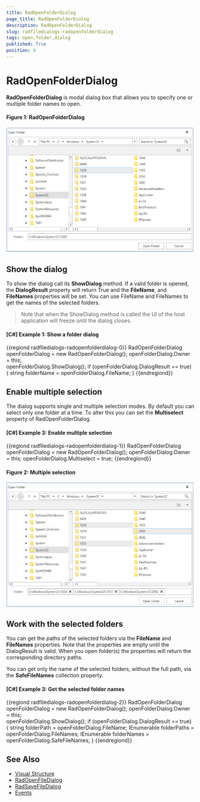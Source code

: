 ```yaml
---
title: RadOpenFolderDialog
page_title: RadOpenFolderDialog
description: RadOpenFolderDialog
slug: radfiledialogs-radopenfolderdialog
tags: open,folder,dialog
published: True
position: 4
---
```


# RadOpenFolderDialog

__RadOpenFolderDialog__ is modal dialog box that allows you to specify one or multiple folder names to open.

#### __Figure 1: RadOpenFolderDialog__ 
![](images/radopenfolderdialog-01.png)

## Show the dialog

To show the dialog call its __ShowDialog__ method. If a valid folder is opened, the __DialogResult__ property will return True and the __FileName__, and __FileNames__ properties will be set. You can use FileName and FileNames to get the names of the selected folders.

> Note that when the ShowDialog method is called the UI of the host application will freeze until the dialog closes.

#### __[C#] Example 1: Show a folder dialog__
{{regiond radfiledialogs-radopenfolderdialog-0}}
	RadOpenFolderDialog openFolderDialog = new RadOpenFolderDialog();
	openFolderDialog.Owner = this;            
	openFolderDialog.ShowDialog();
	if (openFolderDialog.DialogResult == true)
	{
		string folderName = openFolderDialog.FileName;
	}
{{endregiond}}

## Enable multiple selection

The dialog supports single and multiple selection modes. By default you can select only one folder at a time. To alter this you can set the __Multiselect__ property of RadOpenFolderDialog.

#### __[C#] Example 3: Enable multiple selection__
{{regiond radfiledialogs-radopenfolderdialog-1}}
	RadOpenFolderDialog openFolderDialog = new RadOpenFolderDialog();
	openFolderDialog.Owner = this;
	openFolderDialog.Multiselect = true;
{{endregiond}}

#### __Figure 2: Multiple selection__ 
![](images/radopenfolderdialog-02.png)

## Work with the selected folders

You can get the paths of the selected folders via the __FileName__ and __FileNames__ properties. Note that the properties are empty until the DialogResult is valid. When you open folder(s) the properties will return the corresponding directory paths.

You can get only the name of the selected folders, without the full path, via the __SafeFileNames__ collection property.

#### __[C#] Example 3: Get the selected folder names__
{{regiond radfiledialogs-radopenfolderdialog-2}}
	RadOpenFolderDialog openFolderDialog = new RadOpenFolderDialog();
	openFolderDialog.Owner = this;                  
	openFolderDialog.ShowDialog();
	if (openFolderDialog.DialogResult == true)
	{
		string folderPath = openFolderDialog.FileName;
		IEnumerable<string> folderPaths = openFolderDialog.FileNames;
		IEnumerable<string> folderNames = openFolderDialog.SafeFileNames;
	}
{{endregiond}}

## See Also
* [Visual Structure]()
* [RadOpenFileDialog]()
* [RadSaveFileDialog]()
* [Events]()